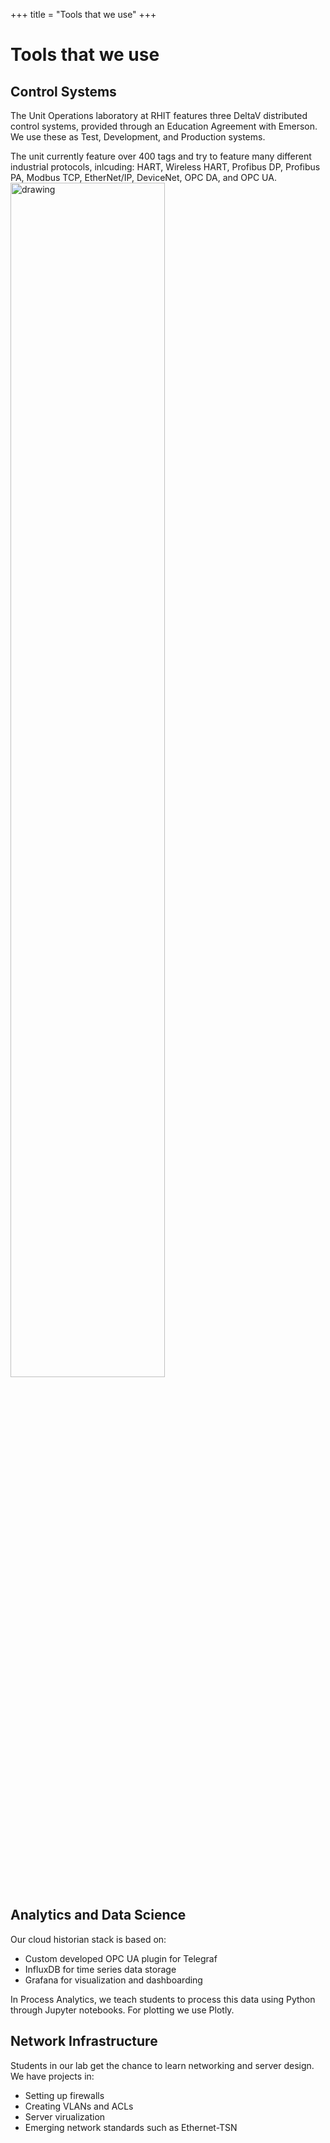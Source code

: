 +++
title = "Tools that we use"
+++

# Tools that we use

## Control Systems

The Unit Operations laboratory at RHIT features three DeltaV distributed control systems, provided through an Education Agreement with Emerson. We use these as Test, Development, and Production systems.

The unit currently feature over 400 tags and try to feature many different industrial protocols, inlcuding: HART, Wireless HART, Profibus DP, Profibus PA, Modbus TCP, EtherNet/IP, DeviceNet, OPC DA, and OPC UA.
<img src="/instruments.jpg" alt="drawing" width="70%"/>


## Analytics and Data Science

Our cloud historian stack is based on:
* Custom developed OPC UA plugin for Telegraf
* InfluxDB for time series data storage
* Grafana for visualization and dashboarding

In Process Analytics, we teach students to process this data using Python through Jupyter notebooks. For plotting we use Plotly.

## Network Infrastructure
Students in our lab get the chance to learn networking and server design. We have projects in:
* Setting up firewalls
* Creating VLANs and ACLs
* Server virualization
* Emerging network standards such as Ethernet-TSN



